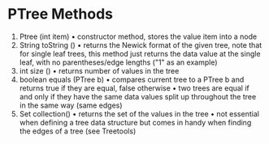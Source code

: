# PTree Methods
1.	Ptree (int item)
•	constructor method, stores the value item into a node
2.	String toString ()
•	returns the Newick format of the given tree, note that for single leaf trees, this method just returns the data value at the single leaf, with no parentheses/edge lengths ("1" as an example)
3.	int size ()
•	returns number of values in the tree
4.	boolean equals (PTree b)
•	compares current tree to a PTree b and returns true if they are equal, false otherwise
•	two trees are equal if and only if they have the same data values split up throughout the tree in the same way (same edges)
5.	Set collection()
•	returns the set of the values in the tree
•	not essential when defining a tree data structure but comes in handy when finding the edges of a tree (see Treetools)
